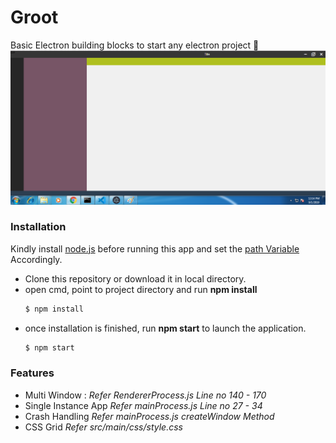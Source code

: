 # Groot
Basic Electron building blocks to start any electron project   :grimacing:
![Project Layout](src/Asset/image/Project_layout.png)


### Installation  
Kindly install [node.js](https://nodejs.org/en/download/) before running this app and set the 
[path Variable](https://stackoverflow.com/questions/27864040/fixing-npm-path-in-windows-8-and-10/27864331) Accordingly.

* Clone this repository or download it in local directory.
* open cmd, point to  project directory and  run **npm install** 
  ```bash
  $ npm install 
  ```
* once installation is finished, run **npm start** to launch the application.
  ```bash
  $ npm start
  ```

### Features
  * Multi Window :
    *Refer RendererProcess.js Line no 140 - 170* 
  * Single Instance App
    *Refer mainProcess.js Line no 27 - 34* 
  * Crash Handling
    *Refer mainProcess.js createWindow Method* 
  * CSS Grid 
    *Refer src/main/css/style.css*
  
